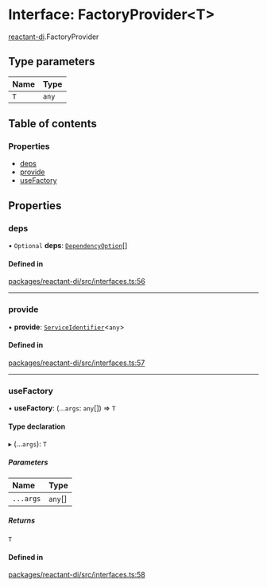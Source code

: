 # Interface: FactoryProvider<T\>

[reactant-di](../modules/reactant_di.md).FactoryProvider

## Type parameters

| Name | Type |
| :------ | :------ |
| `T` | `any` |

## Table of contents

### Properties

- [deps](reactant_di.FactoryProvider.md#deps)
- [provide](reactant_di.FactoryProvider.md#provide)
- [useFactory](reactant_di.FactoryProvider.md#usefactory)

## Properties

### deps

• `Optional` **deps**: [`DependencyOption`](../modules/reactant_di.md#dependencyoption)[]

#### Defined in

[packages/reactant-di/src/interfaces.ts:56](https://github.com/unadlib/reactant/blob/46d47605/packages/reactant-di/src/interfaces.ts#L56)

___

### provide

• **provide**: [`ServiceIdentifier`](../modules/reactant_di.md#serviceidentifier)<`any`\>

#### Defined in

[packages/reactant-di/src/interfaces.ts:57](https://github.com/unadlib/reactant/blob/46d47605/packages/reactant-di/src/interfaces.ts#L57)

___

### useFactory

• **useFactory**: (...`args`: `any`[]) => `T`

#### Type declaration

▸ (...`args`): `T`

##### Parameters

| Name | Type |
| :------ | :------ |
| `...args` | `any`[] |

##### Returns

`T`

#### Defined in

[packages/reactant-di/src/interfaces.ts:58](https://github.com/unadlib/reactant/blob/46d47605/packages/reactant-di/src/interfaces.ts#L58)
